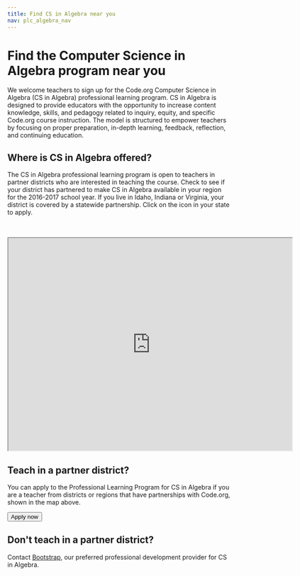 ```yaml
---
title: Find CS in Algebra near you
nav: plc_algebra_nav
---
```

# Find the Computer Science in Algebra program near you
We welcome teachers to sign up for the Code.org Computer Science in Algebra (CS in Algebra) professional learning program. CS in Algebra is designed to provide educators with the opportunity to increase content knowledge, skills, and pedagogy related to inquiry, equity, and specific Code.org course instruction. The model is structured to empower teachers by focusing on proper preparation, in-depth learning, feedback, reflection, and continuing education.

## Where is CS in Algebra offered?

The CS in Algebra professional learning program is open to teachers in partner districts who are interested in teaching the course. Check to see if your district has partnered to make CS in Algebra available in your region for the 2016-2017 school year. If you live in Idaho, Indiana or Virginia, your district is covered by a statewide partnership. Click on the icon in your state to apply.



<br/> 
<br/>
<iframe src="https://www.google.com/maps/d/u/0/embed?mid=z3jxShb6X1IM.kOpI42i2SQZo" width="640" height="480"></iframe>

## Teach in a partner district?

You can apply to the Professional Learning Program for CS in Algebra if you are a teacher from districts or regions that have partnerships with Code.org, shown in the map above.

[<button>Apply now</button>](/educate/professional-learning/cs-in-algebra-application)

## Don't teach in a partner district?
Contact [Bootstrap](http://www.bootstrapworld.org/workshops/), our preferred professional development provider for CS in Algebra. 

